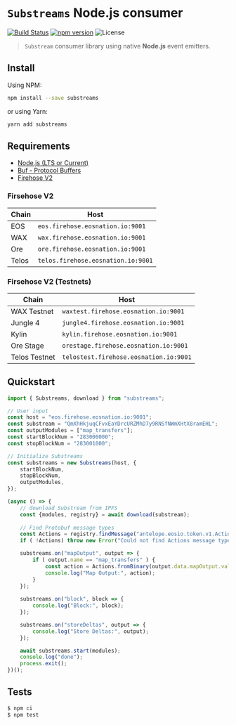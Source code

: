 # `Substreams` **Node.js** consumer

[![Build Status](https://github.com/EOS-Nation/substreams-nodejs/actions/workflows/test.yml/badge.svg)](https://github.com/EOS-Nation/substreams-nodejs/actions/workflows/test.yml)
[![npm version](https://badge.fury.io/js/substreams.svg)](https://badge.fury.io/js/substreams)
![License](https://img.shields.io/github/license/EOS-Nation/substreams-nodejs)

> `Substream` consumer library using native **Node.js** event emitters.

## Install

Using NPM:

```bash
npm install --save substreams
```

or using Yarn:

```bash
yarn add substreams
```

## Requirements

- [Node.js (LTS or Current)](https://nodejs.org/en/)
- [Buf - Protocol Buffers](https://buf.build/)
- [Firehose V2](https://eos.firehose.eosnation.io)

### Firsehose V2

| Chain       | Host     |
|-------------|----------|
| EOS         | `eos.firehose.eosnation.io:9001`
| WAX         | `wax.firehose.eosnation.io:9001`
| Ore         | `ore.firehose.eosnation.io:9001`
| Telos       | `telos.firehose.eosnation.io:9001`

### Firsehose V2 (Testnets)

| Chain         | Host     |
|---------------|----------|
| WAX Testnet   | `waxtest.firehose.eosnation.io:9001`
| Jungle 4      | `jungle4.firehose.eosnation.io:9001`
| Kylin         | `kylin.firehose.eosnation.io:9001`
| Ore Stage     | `orestage.firehose.eosnation.io:9001`
| Telos Testnet | `telostest.firehose.eosnation.io:9001`

## Quickstart

```js
import { Substreams, download } from "substreams";

// User input
const host = "eos.firehose.eosnation.io:9001";
const substream = "QmXhHkjuqCFvxEaYDrcURZMhD7y9RNSfNWmXHtX8ramEHL";
const outputModules = ["map_transfers"];
const startBlockNum = "283000000";
const stopBlockNum = "283001000";

// Initialize Substreams
const substreams = new Substreams(host, {
    startBlockNum,
    stopBlockNum,
    outputModules,
});

(async () => {
    // download Substream from IPFS
    const {modules, registry} = await download(substream);
    
    // Find Protobuf message types
    const Actions = registry.findMessage("antelope.eosio.token.v1.Actions");
    if ( !Actions) throw new Error("Could not find Actions message type");

    substreams.on("mapOutput", output => {
        if ( output.name == "map_transfers" ) {
            const action = Actions.fromBinary(output.data.mapOutput.value);
            console.log("Map Output:", action);
        }
    });
    
    substreams.on("block", block => {
        console.log("Block:", block);
    });

    substreams.on("storeDeltas", output => {
        console.log("Store Deltas:", output);
    });

    await substreams.start(modules);
    console.log("done");
    process.exit();
})();
```

## Tests

```bash
$ npm ci
$ npm test
```
